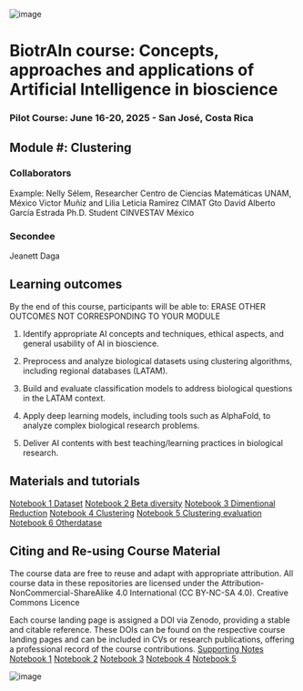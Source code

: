![image](https://github.com/user-attachments/assets/c8f408d4-3f11-4c67-a3b6-7c4442f410e3)

# BiotrAIn course: Concepts, approaches and applications of Artificial Intelligence in bioscience

### Pilot Course: June 16-20, 2025 - San José, Costa Rica

## Module #: Clustering



### Collaborators

Example: Nelly Sélem, Researcher Centro de Ciencias Matemáticas UNAM, México
Victor Muñiz and Lilia Leticia Ramírez CIMAT Gto
David Alberto García Estrada Ph.D. Student CINVESTAV México


### Secondee

Jeanett Daga

## Learning outcomes

By the end of this course, participants will be able to: ERASE OTHER OUTCOMES NOT CORRESPONDING TO YOUR MODULE

1. Identify appropriate AI concepts and techniques, ethical aspects, and general usability of AI in bioscience. 

2. Preprocess and analyze biological datasets using clustering algorithms, including regional databases (LATAM).
    
3. Build and evaluate classification models to address biological questions in the LATAM context.
    
4. Apply deep learning models, including tools such as AlphaFold, to analyze complex biological research problems.
    
5. Deliver AI contents with best teaching/learning practices in biological research.
   
## Materials and tutorials

[Notebook 1 Dataset](https://drive.google.com/drive/folders/1_OF-Iw59qbjTbVXL0y7qpYG865ecEc4-) 
[Notebook 2 Beta diversity](https://colab.research.google.com/drive/1jCfIIXHeYYN_X78k9yY7Dgsa4e9uSaf3) 
[Notebook 3 Dimentional Reduction](https://colab.research.google.com/drive/1h7PQhuDl-GZ3a4JTz4-k0Ybk2KfOcb_A) 
[Notebook 4 Clustering](https://colab.research.google.com/drive/1kyajpzd1y08Ly5YIJNCrexA9RR756X6g) 
[Notebook 5 Clustering evaluation](https://drive.google.com/drive/folders/1_OF-Iw59qbjTbVXL0y7qpYG865ecEc4-) 
[Notebook 6 Otherdatase](https://colab.research.google.com/drive/1tvQkMGaGtaPnfAOL0R7osTLyP260ZX4z) 


## Citing and Re-using Course Material
The course data are free to reuse and adapt with appropriate attribution. All course data in these repositories are licensed under the Attribution-NonCommercial-ShareAlike 4.0 International (CC BY-NC-SA 4.0). Creative Commons Licence

Each course landing page is assigned a DOI via Zenodo, providing a stable and citable reference. These DOIs can be found on the respective course landing pages and can be included in CVs or research publications, offering a professional record of the course contributions.
[Supporting Notes](https://docs.google.com/document/d/1RNrY1eII0ZJ00_ZcJ_mUGt7a2jp4YI8S/edit?usp=sharing&ouid=108688812954230337046&rtpof=true&sd=true)
[Notebook 1](https://colab.research.google.com/drive/13IgS-6J_gzDYdTlPzp4cxVk3pbZe05dZ?usp=sharing)
[Notebook 2](https://colab.research.google.com/drive/1h7PQhuDl-GZ3a4JTz4-k0Ybk2KfOcb_A?usp=sharing)
[Notebook 3]()
[Notebook 4]()
[Notebook 5]()

![image](https://github.com/user-attachments/assets/33d0775f-902c-4a0c-8bbc-6a7c7947a132)
